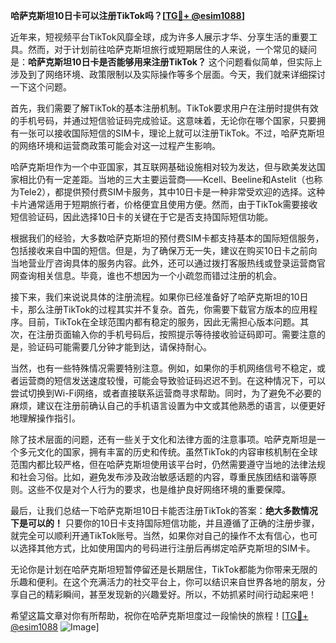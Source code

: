 **哈萨克斯坦10日卡可以注册TikTok吗？[[TG💪+ @esim1088](https://t.me/s/esim1088)]**

近年来，短视频平台TikTok风靡全球，成为许多人展示才华、分享生活的重要工具。然而，对于计划前往哈萨克斯坦旅行或短期居住的人来说，一个常见的疑问是：**哈萨克斯坦10日卡是否能够用来注册TikTok？** 这个问题看似简单，但实际上涉及到了网络环境、政策限制以及实际操作等多个层面。今天，我们就来详细探讨一下这个问题。

首先，我们需要了解TikTok的基本注册机制。TikTok要求用户在注册时提供有效的手机号码，并通过短信验证码完成验证。这意味着，无论你在哪个国家，只要拥有一张可以接收国际短信的SIM卡，理论上就可以注册TikTok。不过，哈萨克斯坦的网络环境和运营商政策可能会对这一过程产生影响。

哈萨克斯坦作为一个中亚国家，其互联网基础设施相对较为发达，但与欧美发达国家相比仍有一定差距。当地的三大主要运营商——Kcell、Beeline和Astelit（也称为Tele2），都提供预付费SIM卡服务，其中10日卡是一种非常受欢迎的选择。这种卡片通常适用于短期旅行者，价格便宜且使用方便。然而，由于TikTok需要接收短信验证码，因此选择10日卡的关键在于它是否支持国际短信功能。

根据我们的经验，大多数哈萨克斯坦的预付费SIM卡都支持基本的国际短信服务，包括接收来自中国的短信。但是，为了确保万无一失，建议在购买10日卡之前向当地营业厅咨询具体的服务内容。此外，还可以通过拨打客服热线或登录运营商官网查询相关信息。毕竟，谁也不想因为一个小疏忽而错过注册的机会。

接下来，我们来说说具体的注册流程。如果你已经准备好了哈萨克斯坦的10日卡，那么注册TikTok的过程其实并不复杂。首先，你需要下载官方版本的应用程序。目前，TikTok在全球范围内都有稳定的服务，因此无需担心版本问题。其次，在注册页面输入你的手机号码后，按照提示等待接收验证码即可。需要注意的是，验证码可能需要几分钟才能到达，请保持耐心。

当然，也有一些特殊情况需要特别注意。例如，如果你的手机网络信号不稳定，或者运营商的短信发送速度较慢，可能会导致验证码迟迟不到。在这种情况下，可以尝试切换到Wi-Fi网络，或者直接联系运营商寻求帮助。同时，为了避免不必要的麻烦，建议在注册前确认自己的手机语言设置为中文或其他熟悉的语言，以便更好地理解操作指引。

除了技术层面的问题，还有一些关于文化和法律方面的注意事项。哈萨克斯坦是一个多元文化的国家，拥有丰富的历史和传统。虽然TikTok的内容审核机制在全球范围内都比较严格，但在哈萨克斯坦使用该平台时，仍然需要遵守当地的法律法规和社会习俗。比如，避免发布涉及政治敏感话题的内容，尊重民族团结和谐等原则。这些不仅是对个人行为的要求，也是维护良好网络环境的重要保障。

最后，让我们总结一下哈萨克斯坦10日卡能否注册TikTok的答案：**绝大多数情况下是可以的！** 只要你的10日卡支持国际短信功能，并且遵循了正确的注册步骤，就完全可以顺利开通TikTok账号。当然，如果你对自己的操作不太有信心，也可以选择其他方式，比如使用国内的号码进行注册后再绑定哈萨克斯坦的SIM卡。

无论你是计划在哈萨克斯坦短暂停留还是长期居住，TikTok都能为你带来无限的乐趣和便利。在这个充满活力的社交平台上，你可以结识来自世界各地的朋友，分享自己的精彩瞬间，甚至发现新的兴趣爱好。所以，不妨抓紧时间行动起来吧！

希望这篇文章对你有所帮助，祝你在哈萨克斯坦度过一段愉快的旅程！[[TG💪+ @esim1088](https://t.me/s/esim1088) ![Image](https://i.postimg.cc/4NQfJmqS/Snipaste-2025-05-13-00-14-12.png)]